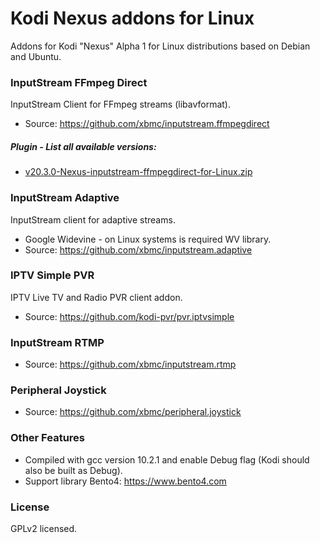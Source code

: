 # Kodi Nexus addons for Linux
Addons for Kodi "Nexus" Alpha 1 for Linux distributions based on Debian and Ubuntu. 

### InputStream FFmpeg Direct
InputStream Client for FFmpeg streams (libavformat).
- Source: https://github.com/xbmc/inputstream.ffmpegdirect
##### Plugin - List all available versions:
- [v20.3.0-Nexus-inputstream-ffmpegdirect-for-Linux.zip](https://github.com/zuzia-dev/Kodi.Nexus.addons.for.Linux/releases/download/v20.3.0-Nexus/v20.3.0-Nexus-inputstream-ffmpegdirect.zip)

### InputStream Adaptive
InputStream client for adaptive streams.
- Google Widevine - on Linux systems is required WV library.
- Source: https://github.com/xbmc/inputstream.adaptive

### IPTV Simple PVR
IPTV Live TV and Radio PVR client addon.
 - Source: https://github.com/kodi-pvr/pvr.iptvsimple

### InputStream RTMP
- Source: https://github.com/xbmc/inputstream.rtmp

### Peripheral Joystick
- Source: https://github.com/xbmc/peripheral.joystick

### Other Features
- Compiled with gcc version 10.2.1 and enable Debug flag (Kodi should also be built as Debug).
- Support library Bento4: https://www.bento4.com

### License
GPLv2 licensed.
